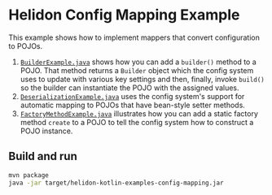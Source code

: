 # Helidon Config Mapping Example

This example shows how to implement mappers that convert configuration
to POJOs.

1. [`BuilderExample.java`](src/main/kotlin/io/helidon/kotlin/config/examples/mapping/BuilderExample.java)
shows how you can add a `builder()` method to a POJO. That method returns a `Builder` 
object which the config system uses to update with various key settings and then,
finally, invoke `build()` so the builder can instantiate the POJO with the
assigned values.
2. [`DeserializationExample.java`](src/main/kotlin/io/helidon/kotlin/config/examples/mapping/DeserializationExample.java)
uses the config system's support for automatic mapping to POJOs that have bean-style
setter methods.
3. [`FactoryMethodExample.java`](src/main/kotlin/io/helidon/kotlin/config/examples/mapping/FactoryMethodExample.java)
illustrates how you can add a static factory method `create` to a POJO to tell the config
system how to construct a POJO instance.

## Build and run

```bash
mvn package
java -jar target/helidon-kotlin-examples-config-mapping.jar
```

